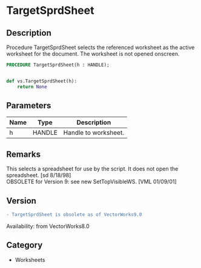 # TargetSprdSheet

## Description
Procedure TargetSprdSheet selects the referenced worksheet as the active worksheet for the document. The worksheet is not opened onscreen.

```pascal
PROCEDURE TargetSprdSheet(h : HANDLE);
```

```python

def vs.TargetSprdSheet(h):
    return None
```

## Parameters
|Name|Type|Description|
|---|---|---|
|h|HANDLE|Handle to worksheet.|

## Remarks
This selects a spreadsheet for use by the script.  It does not open the spreadsheet. [sd 8/18/98]<BR>
OBSOLETE for Version 9: see new SetTopVisibleWS. [VML 01/09/01]

## Version
```diff
- TargetSprdSheet is obsolete as of VectorWorks9.0
```

Availability: from VectorWorks8.0
## Category
* Worksheets

